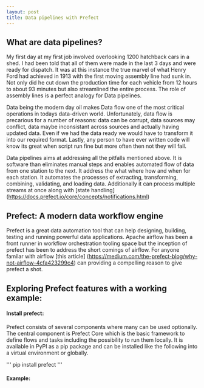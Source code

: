 ```yaml
---
layout: post
title: Data pipelines with Prefect
---
```


## What are data pipelines?

My first day at my first job involved overlooking 1200 hatchback cars in a shed. I had been told that all of them were made in the last 3 days and were ready for dispatch. It was at this instance the true marvel of what Henry Ford had achieved in 1913 with the first moving assembly line had sunk in. Not only did he cut down the production time for each vehicle from 12 hours to about 93 minutes but also streamlined the entire process. The role of assembly lines is a perfect analogy for Data pipelines.

Data being the modern day oil makes Data flow one of the most critical operations in todays data-driven world. Unfortunately, data flow is precarious for a number of reasons: data can be corrupt, data sources may conflict, data maybe inconsistant across sources and actually having updated data. Even if we had the data ready we would have to transform it into our required format. Lastly, any person to have ever written code will know its great when script run fine but more often then not they will fail. 

Data pipelines aims at addressing all the pitfalls mentioned above. It is software than eliminates manual steps and enables automated flow of data from one station to the next. It address the what where how and when for each station. It automates the processes of extracting, transforming, combining, validating, and loading data. Additionally it can process multiple streams at once along with [state handling] (https://docs.prefect.io/core/concepts/notifications.html)

## Prefect: A modern data workflow engine

Prefect is a great data automation tool that can help designing, building, testing and running powerful data applications. Apache airflow has been a front runner in workflow orchestration tooling space but the inception of prefect has been to address the short comings of airflow. For anyone familar with airflow [this article] (https://medium.com/the-prefect-blog/why-not-airflow-4cfa423299c4) can providing a compelling reason to give prefect a shot.


## Exploring Prefect features with a working example:

#### Install prefect:
Prefect consists of several components where many can be used optionally. The central component is Prefect Core which is the basic framework to define flows and tasks including the possibility to run them locally. It is available in PyPI as a pip package and can be installed like the following into a virtual environment or globally.

'''
pip install prefect
'''

#### Example:
